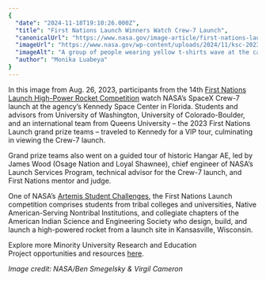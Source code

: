 ```yaml
---
{
  "date": "2024-11-18T19:10:26.000Z",
  "title": "First Nations Launch Winners Watch Crew-7 Launch",
  "canonicalUrl": "https://www.nasa.gov/image-article/first-nations-launch-winners-watch-crew-7-launch/",
  "imageUrl": "https://www.nasa.gov/wp-content/uploads/2024/11/ksc-20230826-ph-vlc01-0015orig.jpg",
  "imageAlt": "A group of people wearing yellow t-shirts wave at the camera as they sit outside at night. They are members or advisors of winning teams from the 14th First Nations Launch High-Power Rocket Competition. The competition comprises students from tribal colleges and universities, Native American-Serving Nontribal Institutions, and collegiate chapters of the American Indian Science and Engineering Society.",
  "author": "Monika Luabeya"
}
---
```


In this image from Aug. 26, 2023, participants from the 14th [First Nations Launch High-Power Rocket Competition](https://spacegrant.carthage.edu/first-nations-launch/) watch NASA’s SpaceX Crew-7 launch at the agency’s Kennedy Space Center in Florida. Students and advisors from University of Washington, University of Colorado-Boulder, and an international team from Queens University – the 2023 First Nations Launch grand prize teams – traveled to Kennedy for a VIP tour, culminating in viewing the Crew-7 launch.

Grand prize teams also went on a guided tour of historic Hangar AE, led by James Wood (Osage Nation and Loyal Shawnee), chief engineer of NASA’s Launch Services Program, technical advisor for the Crew-7 launch, and First Nations mentor and judge.

One of NASA’s [Artemis Student Challenges](https://stem.nasa.gov/artemis/), the First Nations Launch competition comprises students from tribal colleges and universities, Native American-Serving Nontribal Institutions, and collegiate chapters of the American Indian Science and Engineering Society who design, build, and launch a high-powered rocket from a launch site in Kansasville, Wisconsin.

Explore more Minority University Research and Education Project opportunities and resources [here](https://www.nasa.gov/stem/murep/projects/index.html).

_Image credit: NASA/Ben Smegelsky & Virgil Cameron_
